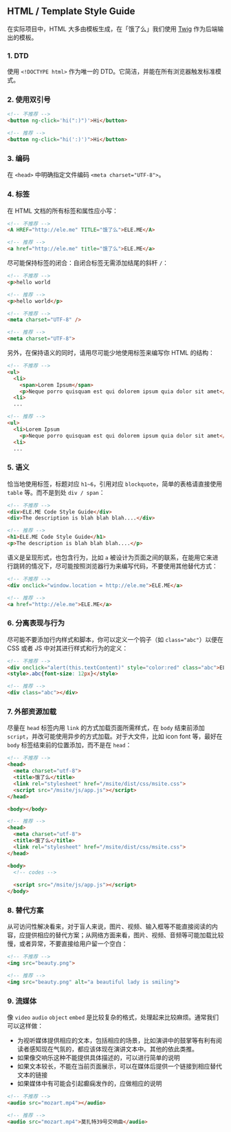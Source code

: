 ## HTML / Template Style Guide

在实际项目中，HTML 大多由模板生成，在「饿了么」我们使用 [Twig](http://twig.sensiolabs.org/) 作为后端输出的模板。


### 1. DTD

使用 `<!DOCTYPE html>` 作为唯一的 DTD。它简洁，并能在所有浏览器触发标准模式。

### 2. 使用双引号

```html
<!-- 不推荐 -->
<button ng-click='hi(":)")'>Hi</button>

<!-- 推荐 -->
<button ng-click="hi(':)')">Hi</button>
```

### 3. 编码

在 `<head>` 中明确指定文件编码 `<meta charset="UTF-8">`。

### 4. 标签

在 HTML 文档的所有标签和属性应小写：

```html
<!-- 不推荐 -->
<A HREF="http://ele.me" TITLE="饿了么">ELE.ME</A>

<!-- 推荐 -->
<a href="http://ele.me" title="饿了么">ELE.ME</a>
```

尽可能保持标签的闭合：自闭合标签无需添加结尾的斜杆 `/`：

```html
<!-- 不推荐 -->
<p>hello world

<!-- 推荐 -->
<p>hello world</p>
```

```html
<!-- 不推荐 -->
<meta charset="UTF-8" />

<!-- 推荐 -->
<meta charset="UTF-8">
```

另外，在保持语义的同时，请用尽可能少地使用标签来编写你 HTML 的结构：

```html
<!-- 不推荐 -->
<ul>
  <li>
    <span>Lorem Ipsum</span>
    <p>Neque porro quisquam est qui dolorem ipsum quia dolor sit amet</p>
  <li>
  ...

<!-- 推荐 -->
<ul>
  <li>Lorem Ipsum
    <p>Neque porro quisquam est qui dolorem ipsum quia dolor sit amet</p>
  <li>
  ...
```

### 5. 语义

恰当地使用标签，标题对应 `h1~6`，引用对应 `blockquote`，简单的表格请直接使用 `table` 等。而不是到处 `div / span`：

```html
<!-- 不推荐 -->
<div>ELE.ME Code Style Guide</div>
<div>The description is blah blah blah....</div>

<!-- 推荐 -->
<h1>ELE.ME Code Style Guide</h1>
<p>The description is blah blah blah....</p>
```

语义是呈现形式，也包含行为，比如 `a` 被设计为页面之间的联系，在能用它来进行跳转的情况下，尽可能按照浏览器行为来编写代码，不要使用其他替代方式：

```html
<!-- 不推荐 -->
<div onclick="window.location = http://ele.me">ELE.ME</a>

<!-- 推荐 -->
<a href="http://ele.me">ELE.ME</a>
```

### 6. 分离表现与行为

尽可能不要添加行内样式和脚本，你可以定义一个钩子（如 `class="abc"`）以便在 CSS 或者 JS 中对其进行样式和行为的定义：

```html
<!-- 不推荐 -->
<div onclick="alert(this.textContent)" style="color:red" class="abc">ELE.ME</a>
<style>.abc{font-size: 12px}</style>

<!-- 推荐 -->
<div class="abc"></div>
```

### 7. 外部资源加载

尽量在 `head` 标签内用 `link` 的方式加载页面所需样式，在 `body` 结束前添加 `script`，并改可能使用异步的方式加载。对于大文件，比如 icon font 等，最好在 `body` 标签结束前的位置添加，而不是在 `head`：

```html
<!-- 不推荐 -->
<head>
  <meta charset="utf-8">
  <title>饿了么</title>
  <link rel="stylesheet" href="/msite/dist/css/msite.css">
  <script src="/msite/js/app.js"></script>
</head>

<body></body>

<!-- 推荐 -->
<head>
  <meta charset="utf-8">
  <title>饿了么</title>
  <link rel="stylesheet" href="/msite/dist/css/msite.css">
</head>

<body>
  <!-- codes -->
  
  <script src="/msite/js/app.js"></script>
</body>
```

### 8. 替代方案

从可访问性解决看来，对于盲人来说，图片、视频、输入框等不能直接阅读的内容，应提供相应的替代方案；从网络方面来看，图片、视频、音频等可能加载比较慢，或者异常，不要直接给用户留一个空白：

```html
<!-- 不推荐 -->
<img src="beauty.png">

<!-- 推荐 -->
<img src="beauty.png" alt="a beautiful lady is smiling">
```

### 9. 流媒体

像 `video` `audio` `object` `embed` 是比较复杂的格式，处理起来比较麻烦。通常我们可以这样做：

- 为视听媒体提供相应的文本，包括相应的场景，比如演讲中的鼓掌等有利有阅读者感知现在气氛的，都应该体现在演讲文本中。其他的依此类推。
- 如果像交响乐这种不能提供具体描述的，可以进行简单的说明
- 如果文本较长，不能在当前页面展示，可以在媒体后提供一个链接到相应替代文本的链接
- 如果媒体中有可能会引起癫痫发作的，应做相应的说明

```html
<!-- 不推荐 -->
<audio src="mozart.mp4"></audio>

<!-- 推荐 -->
<audio src="mozart.mp4">莫扎特39号交响曲</audio>
```



